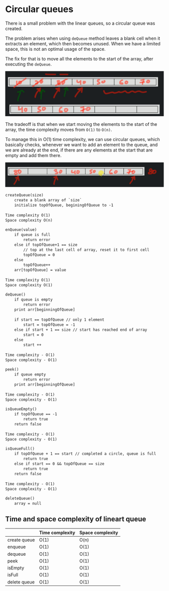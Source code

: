 # Circular queues

There is a small problem with the linear queues, so a circular queue was created. 

The problem arises when using `deQueue` method leaves a blank cell when it extracts an element, which then becomes unused. When we have a limited space, this is not an optimal usage of the space.

The fix for that is to move all the elements to the start of the array, after executing the `deQueue`.

![](../../images/2019-07-18-14-14-25.png)

The tradeoff is that when we start moving the elements to the start of the array, the time complexity moves from `O(1)` to `O(n)`.

To manage this in O(1) time complexity, we can use circular queues, which basically checks, whenever we want to add an element to the queue, and we are already at the end, if there are any elements at the start that are empty and add them there.

![](../../images/2019-07-18-14-19-07.png)


```
createQueue(size)
    create a blank array of `size`
    initialize topOfQueue, beginingOfQueue to -1

Time complexity O(1)
Space complexity O(n)
```

```
enQueue(value)
    if queue is full
        return error
    else if topOfQueue+1 == size
        // top at the last cell of array, reset it to first cell
        topOfQueue = 0
    else
        topOfQueue++
    arr[topOfQueue] = value

Time complexity O(1)
Space complexity O(1)
```

```
deQueue()
    if queue is empty
        return error
    print arr[beginningOfQueue]

    if start == topOfQueue // only 1 element
        start = topOfQueue = -1
    else if start + 1 == size // start has reached end of array
        start = 0
    else
        start ++
    
Time complexity - O(1)
Space complexity - O(1)
```

```
peek()
    if queue empty
        return error
    print arr[beginningOfQueue]

Time complexity - O(1)
Space complexity - O(1)
```

```
isQueueEmpty()
    if topOfQueue == -1
        return true
    return false

Time complexity - O(1)
Space complexity - O(1)
```

```
isQueueFull()
    if topOfQueue + 1 == start // completed a circle, queue is full
        return true
    else if start == 0 && topOfQueue == size
        return true
    return false

Time complexity - O(1)
Space complexity - O(1)
```

```
deleteQueue()
    array = null
```

## Time and space complexity of lineart queue

|              | Time complexity | Space complexity |
|--------------|-----------------|------------------|
| create queue | O(1)            | O(n)             |
| enqueue      | O(1)            | O(1)             |
| dequeue      | O(1)            | O(1)             |
| peek         | O(1)            | O(1)             |
| isEmpty      | O(1)            | O(1)             |
| isFull       | O(1)            | O(1)             |
| delete queue | O(1)            | O(1)             |